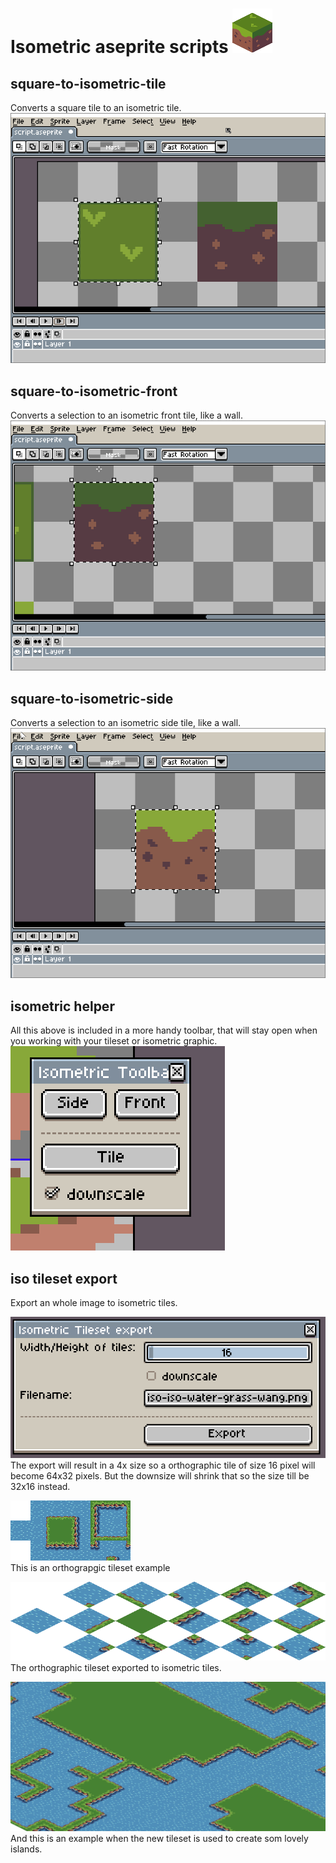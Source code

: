 # Isometric aseprite scripts ![](assets/cube.png "Example")

## square-to-isometric-tile
Converts a square tile to an isometric tile.  
![](assets/isometric-tile.gif "Isometric-tile")

## square-to-isometric-front
Converts a selection to an isometric front tile, like a wall.  
![](assets/isometric-front.gif "Isometric-front")

## square-to-isometric-side
Converts a selection to an isometric side tile, like a wall.  
![](assets/isometric-side.gif "Isometric-side")

## isometric helper
All this above is included in a more handy toolbar, that will stay open when you working with your tileset or isometric graphic.  
![](assets/iso-toolbar.png)  

## iso tileset export
Export an whole image to isometric tiles.  

![](assets/isometric-tileset-export-menu.png)  
The export will result in a 4x size so a orthographic tile of size 16 pixel will become 64x32 pixels. But the downsize will shrink that so the size till be 32x16 instead.  

![](assets/water-grass-wang.png)  
This is an orthograpgic tileset example 

![](assets/iso-water-grass-wang.png)  
The orthographic tileset exported to isometric tiles.  


![](assets/iso-water-grass-map.png)  
And this is an example when the new tileset is used to create som lovely islands.
